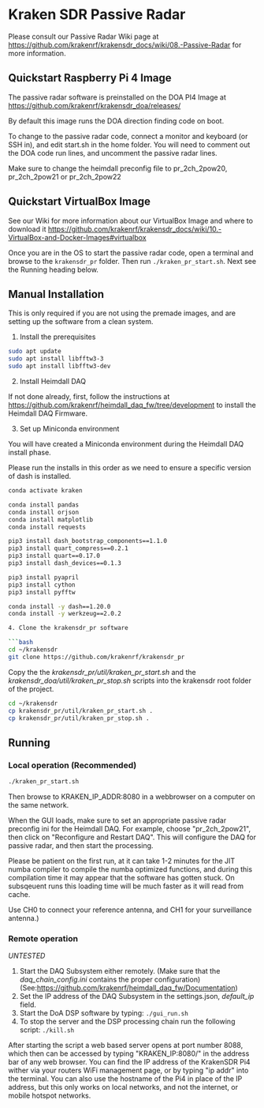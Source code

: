 # Kraken SDR Passive Radar

Please consult our Passive Radar Wiki page at https://github.com/krakenrf/krakensdr_docs/wiki/08.-Passive-Radar for more information.

## Quickstart Raspberry Pi 4 Image

The passive radar software is preinstalled on the DOA PI4 Image at https://github.com/krakenrf/krakensdr_doa/releases/

By default this image runs the DOA direction finding code on boot.

To change to the passive radar code, connect a monitor and keyboard (or SSH in), and edit start.sh in the home folder. You will need to comment out the DOA code run lines, and uncomment the passive radar lines.

Make sure to change the heimdall preconfig file to pr_2ch_2pow20, pr_2ch_2pow21 or pr_2ch_2pow22

## Quickstart VirtualBox Image

See our Wiki for more information about our VirtualBox Image and where to download it https://github.com/krakenrf/krakensdr_docs/wiki/10.-VirtualBox-and-Docker-Images#virtualbox

Once you are in the OS to start the passive radar code, open a terminal and browse to the `krakensdr_pr` folder. Then run `./kraken_pr_start.sh`. Next see the Running heading below.

## Manual Installation

This is only required if you are not using the premade images, and are setting up the software from a clean system. 

1. Install the prerequisites

``` bash
sudo apt update
sudo apt install libfftw3-3
sudo apt install libfftw3-dev
```

2. Install Heimdall DAQ

If not done already, first, follow the instructions at https://github.com/krakenrf/heimdall_daq_fw/tree/development to install the Heimdall DAQ Firmware.

3. Set up Miniconda environment

You will have created a Miniconda environment during the Heimdall DAQ install phase.

Please run the installs in this order as we need to ensure a specific version of dash is installed.

``` bash
conda activate kraken

conda install pandas
conda install orjson
conda install matplotlib
conda install requests

pip3 install dash_bootstrap_components==1.1.0
pip3 install quart_compress==0.2.1
pip3 install quart==0.17.0
pip3 install dash_devices==0.1.3

pip3 install pyapril
pip3 install cython
pip3 install pyfftw

conda install -y dash==1.20.0
conda install -y werkzeug==2.0.2

4. Clone the krakensdr_pr software

```bash
cd ~/krakensdr
git clone https://github.com/krakenrf/krakensdr_pr
```

Copy the the *krakensdr_pr/util/kraken_pr_start.sh* and the *krakensdr_doa/util/kraken_pr_stop.sh* scripts into the krakensdr root folder of the project.
```bash
cd ~/krakensdr
cp krakensdr_pr/util/kraken_pr_start.sh .
cp krakensdr_pr/util/kraken_pr_stop.sh .
```

## Running

### Local operation (Recommended)

```bash
./kraken_pr_start.sh
```

Then browse to KRAKEN_IP_ADDR:8080 in a webbrowser on a computer on the same network.

When the GUI loads, make sure to set an appropriate passive radar preconfig ini for the Heimdall DAQ. For example, choose "pr_2ch_2pow21", then click on "Reconfigure and Restart DAQ". This will configure the DAQ for passive radar, and then start the processing.

Please be patient on the first run, at it can take 1-2 minutes for the JIT numba compiler to compile the numba optimized functions, and during this compilation time it may appear that the software has gotten stuck. On subsqeuent runs this loading time will be much faster as it will read from cache.

Use CH0 to connect your reference antenna, and CH1 for your surveillance antenna.)

### Remote operation

*UNTESTED*

1. Start the DAQ Subsystem either remotely. (Make sure that the *daq_chain_config.ini* contains the proper configuration) 
    (See:https://github.com/krakenrf/heimdall_daq_fw/Documentation)
2. Set the IP address of the DAQ Subsystem in the settings.json, *default_ip* field.
3. Start the DoA DSP software by typing:
`./gui_run.sh`
4. To stop the server and the DSP processing chain run the following script:
`./kill.sh`

<p1> After starting the script a web based server opens at port number 8088, which then can be accessed by typing "KRAKEN_IP:8080/" in the address bar of any web browser. You can find the IP address of the KrakenSDR Pi4 wither via your routers WiFi management page, or by typing "ip addr" into the terminal. You can also use the hostname of the Pi4 in place of the IP address, but this only works on local networks, and not the internet, or mobile hotspot networks. </p1>
